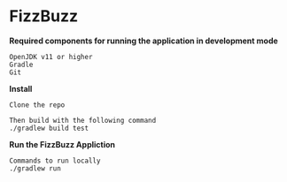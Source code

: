 # FizzBuzz

**Required components for running the application in development mode**
```
OpenJDK v11 or higher
Gradle
Git
```

**Install**
```
Clone the repo

Then build with the following command
./gradlew build test
```

**Run the FizzBuzz Appliction**
```
Commands to run locally
./gradlew run


